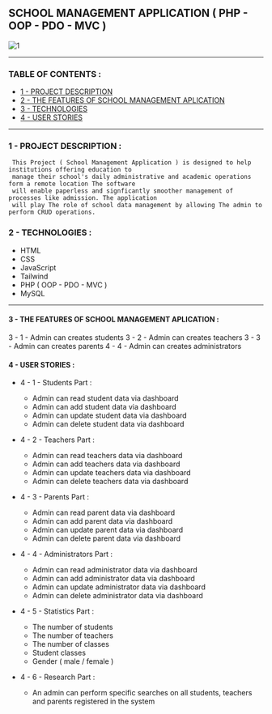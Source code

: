 ## SCHOOL MANAGEMENT APPLICATION ( PHP - OOP - PDO - MVC )

![1](https://user-images.githubusercontent.com/59705964/165865935-06d14b8e-fd34-493d-9abe-848e29e2d6db.PNG)

---

### TABLE OF CONTENTS :

- [1 - PROJECT DESCRIPTION](#1-PROJECTDESCRIPTION)
- [2 - THE FEATURES OF SCHOOL MANAGEMENT APLICATION](#2-THE-FEATURES-OF-SCHOOL-MANAGEMENT-APLICATION)
- [3 - TECHNOLOGIES](#3-TECHNOLOGIES)
- [4 - USER STORIES](#4-USER-STORIES)

---

### 1 - PROJECT DESCRIPTION :

     This Project ( School Management Application ) is designed to help institutions offering education to
     manage their school's daily administrative and academic operations form a remote location The software
     will enable paperless and signficantly smoother management of processes like admission. The application
     will play The role of school data management by allowing The admin to perform CRUD operations.

### 2 - TECHNOLOGIES :

- HTML
- CSS
- JavaScript
- Tailwind
- PHP ( OOP - PDO - MVC )
- MySQL

---

#### 3 - THE FEATURES OF SCHOOL MANAGEMENT APLICATION :

3 - 1 - Admin can creates students
3 - 2 - Admin can creates teachers
3 - 3 - Admin can creates parents
4 - 4 - Admin can creates administrators

#### 4 - USER STORIES :

- 4 - 1 - Students Part :

  - Admin can read student data via dashboard
  - Admin can add student data via dashboard
  - Admin can update student data via dashboard
  - Admin can delete student data via dashboard

- 4 - 2 - Teachers Part :

  - Admin can read teachers data via dashboard
  - Admin can add teachers data via dashboard
  - Admin can update teachers data via dashboard
  - Admin can delete teachers data via dashboard

- 4 - 3 - Parents Part :

  - Admin can read parent data via dashboard
  - Admin can add parent data via dashboard
  - Admin can update parent data via dashboard
  - Admin can delete parent data via dashboard

- 4 - 4 - Administrators Part :

  - Admin can read administrator data via dashboard
  - Admin can add administrator data via dashboard
  - Admin can update administrator data via dashboard
  - Admin can delete administrator data via dashboard

- 4 - 5 - Statistics Part :

  - The number of students
  - The number of teachers
  - The number of classes
  - Student classes
  - Gender ( male / female )

- 4 - 6 - Research Part :

  - An admin can perform specific searches on all students, teachers and parents registered in the system
